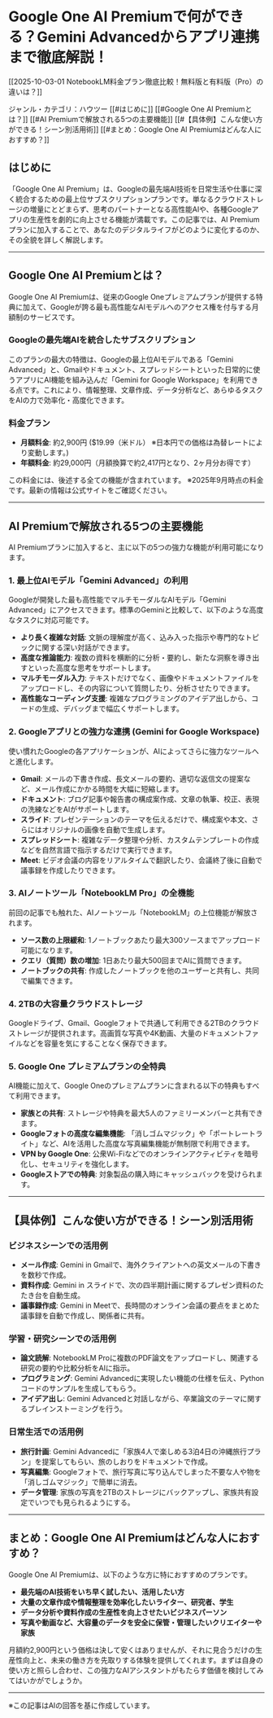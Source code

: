 # Google One AI Premiumで何ができる？Gemini Advancedからアプリ連携まで徹底解説！

[[2025-10-03-01 NotebookLM料金プラン徹底比較！無料版と有料版（Pro）の違いは？]]


ジャンル・カテゴリ：ハウツー
[[#はじめに]]
[[#Google One AI Premiumとは？]]
[[#AI Premiumで解放される5つの主要機能]]
[[#【具体例】こんな使い方ができる！シーン別活用術]]
[[#まとめ：Google One AI Premiumはどんな人におすすめ？]]

## はじめに
「Google One AI Premium」は、Googleの最先端AI技術を日常生活や仕事に深く統合するための最上位サブスクリプションプランです。単なるクラウドストレージの増量にとどまらず、思考のパートナーとなる高性能AIや、各種Googleアプリの生産性を劇的に向上させる機能が満載です。この記事では、AI Premiumプランに加入することで、あなたのデジタルライフがどのように変化するのか、その全貌を詳しく解説します。

---

## Google One AI Premiumとは？
Google One AI Premiumは、従来のGoogle Oneプレミアムプランが提供する特典に加えて、Googleが誇る最も高性能なAIモデルへのアクセス権を付与する月額制のサービスです。

### Googleの最先端AIを統合したサブスクリプション
このプランの最大の特徴は、Googleの最上位AIモデルである「Gemini Advanced」と、Gmailやドキュメント、スプレッドシートといった日常的に使うアプリにAI機能を組み込んだ「Gemini for Google Workspace」を利用できる点です。これにより、情報整理、文章作成、データ分析など、あらゆるタスクをAIの力で効率化・高度化できます。

### 料金プラン
- **月額料金**: 約2,900円 ($19.99（米ドル） ※日本円での価格は為替レートにより変動します。)
- **年額料金**: 約29,000円（月額換算で約2,417円となり、2ヶ月分お得です）

この料金には、後述する全ての機能が含まれています。
※2025年9月時点の料金です。最新の情報は公式サイトをご確認ください。

---

## AI Premiumで解放される5つの主要機能
AI Premiumプランに加入すると、主に以下の5つの強力な機能が利用可能になります。

### 1. 最上位AIモデル「Gemini Advanced」の利用
Googleが開発した最も高性能でマルチモーダルなAIモデル「Gemini Advanced」にアクセスできます。標準のGeminiと比較して、以下のような高度なタスクに対応可能です。
- **より長く複雑な対話**: 文脈の理解度が高く、込み入った指示や専門的なトピックに関する深い対話ができます。
- **高度な推論能力**: 複数の資料を横断的に分析・要約し、新たな洞察を導き出すといった高度な思考をサポートします。
- **マルチモーダル入力**: テキストだけでなく、画像やドキュメントファイルをアップロードし、その内容について質問したり、分析させたりできます。
- **高性能なコーディング支援**: 複雑なプログラミングのアイデア出しから、コードの生成、デバッグまで幅広くサポートします。

### 2. Googleアプリとの強力な連携 (Gemini for Google Workspace)
使い慣れたGoogleの各アプリケーションが、AIによってさらに強力なツールへと進化します。
- **Gmail**: メールの下書き作成、長文メールの要約、適切な返信文の提案など、メール作成にかかる時間を大幅に短縮します。
- **ドキュメント**: ブログ記事や報告書の構成案作成、文章の執筆、校正、表現の洗練などをAIがサポートします。
- **スライド**: プレゼンテーションのテーマを伝えるだけで、構成案や本文、さらにはオリジナルの画像を自動で生成します。
- **スプレッドシート**: 複雑なデータ整理や分析、カスタムテンプレートの作成などを自然言語で指示するだけで実行できます。
- **Meet**: ビデオ会議の内容をリアルタイムで翻訳したり、会議終了後に自動で議事録を作成したりできます。

### 3. AIノートツール「NotebookLM Pro」の全機能
前回の記事でも触れた、AIノートツール「NotebookLM」の上位機能が解放されます。
- **ソース数の上限緩和**: 1ノートブックあたり最大300ソースまでアップロード可能になります。
- **クエリ（質問）数の増加**: 1日あたり最大500回までAIに質問できます。
- **ノートブックの共有**: 作成したノートブックを他のユーザーと共有し、共同で編集できます。

### 4. 2TBの大容量クラウドストレージ
Googleドライブ、Gmail、Googleフォトで共通して利用できる2TBのクラウドストレージが提供されます。高画質な写真や4K動画、大量のドキュメントファイルなどを容量を気にすることなく保存できます。

### 5. Google One プレミアムプランの全特典
AI機能に加えて、Google Oneのプレミアムプランに含まれる以下の特典もすべて利用できます。
- **家族との共有**: ストレージや特典を最大5人のファミリーメンバーと共有できます。
- **Googleフォトの高度な編集機能**: 「消しゴムマジック」や「ポートレートライト」など、AIを活用した高度な写真編集機能が無制限で利用できます。
- **VPN by Google One**: 公衆Wi-Fiなどでのオンラインアクティビティを暗号化し、セキュリティを強化します。
- **Googleストアでの特典**: 対象製品の購入時にキャッシュバックを受けられます。

---

## 【具体例】こんな使い方ができる！シーン別活用術

### ビジネスシーンでの活用例
- **メール作成**: Gemini in Gmailで、海外クライアントへの英文メールの下書きを数秒で作成。
- **資料作成**: Gemini in スライドで、次の四半期計画に関するプレゼン資料のたたき台を自動生成。
- **議事録作成**: Gemini in Meetで、長時間のオンライン会議の要点をまとめた議事録を自動で作成し、関係者に共有。

### 学習・研究シーンでの活用例
- **論文読解**: NotebookLM Proに複数のPDF論文をアップロードし、関連する研究の要約や比較分析をAIに指示。
- **プログラミング**: Gemini Advancedに実現したい機能の仕様を伝え、Pythonコードのサンプルを生成してもらう。
- **アイデア出し**: Gemini Advancedと対話しながら、卒業論文のテーマに関するブレインストーミングを行う。

### 日常生活での活用例
- **旅行計画**: Gemini Advancedに「家族4人で楽しめる3泊4日の沖縄旅行プラン」を提案してもらい、旅のしおりをドキュメントで作成。
- **写真編集**: Googleフォトで、旅行写真に写り込んでしまった不要な人や物を「消しゴムマジック」で簡単に消去。
- **データ管理**: 家族の写真を2TBのストレージにバックアップし、家族共有設定でいつでも見られるようにする。

---

## まとめ：Google One AI Premiumはどんな人におすすめ？
Google One AI Premiumは、以下のような方に特におすすめのプランです。

- **最先端のAI技術をいち早く試したい、活用したい方**
- **大量の文章作成や情報整理を効率化したいライター、研究者、学生**
- **データ分析や資料作成の生産性を向上させたいビジネスパーソン**
- **写真や動画など、大容量のデータを安全に保管・管理したいクリエイターや家族**

月額約2,900円という価格は決して安くはありませんが、それに見合うだけの生産性向上と、未来の働き方を先取りする体験を提供してくれます。まずは自身の使い方と照らし合わせ、この強力なAIアシスタントがもたらす価値を検討してみてはいかがでしょうか。

---

※この記事はAIの回答を基に作成しています。
